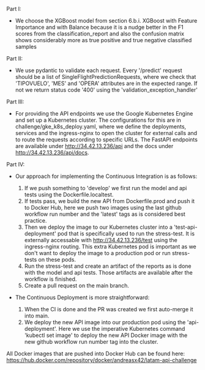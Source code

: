 Part I:
- We choose the XGBoost model from section
    6.b.i. XGBoost with Feature Importance and with Balance
  because it is a nudge better in the F1 scores from the classification_report and
  also the confusion matrix shows considerably more as true positive and true negative
  classified samples

Part II:
- We use pydantic to validate each request. Every '/predict' request should be a list of 
  SingleFlightPredictionRequests, where we check that 'TIPOVUELO', 'MES' and 'OPERA' attributes
  are in the expected range. If not we return status code '400' using the 'validation_exception_handler'

Part III:
- For providing the API endpoints we use the Google Kubernetes Engine and set up a Kubernetes cluster.
The configurations for this are in challenge/gke_k8s_deploy.yaml, where we define the deployments, services
and the ingress-nginx to open the cluster for external calls and to route the requests according to specific
URLs. The FastAPI endpoints are available under http://34.42.13.236/api and the docs under
http://34.42.13.236/api/docs.

Part IV:
- Our approach for implementing the Continuous Integration is as follows:
  1. If we push something to 'develop' we first run the model and api tests using the Dockerfile.localtest.
  2. If tests pass, we build the new API from Dockerfile.prod and push it to Docker Hub, here we push two images using the last github workflow run number and the 'latest' tags as is considered best practice.
  3. Then we deploy the image to our Kubernetes cluster into a 'test-api-deployment' pod that is specifically used to run the stress-test. It is externally accessable with http://34.42.13.236/test using the ingress-nginx routing. This extra Kubernetes pod is important as we don't want to deploy the image to a production pod or run stress-tests on these pods.
  4. Run the stress-test and create an artifact of the reports as is done with the model and api tests. Those artifacts are available after the workflow is finished.
  5. Create a pull request on the main branch.
  
- The Continuous Deployment is more straightforward:
  1. When the CI is done and the PR was created we first auto-merge it into main.
  2. We deploy the new API image into our production pod using the 'api-deployment'. Here we use the imperative Kubernetes command 'kubectl set image' to deploy the new API Docker image with the new github workflow run number tag into the cluster.

All Docker images that are pushed into Docker Hub can be found here:
https://hub.docker.com/repository/docker/andreasx42/latam-api-challenge

